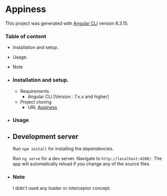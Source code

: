 # Appiness

This project was generated with [Angular CLI](https://github.com/angular/angular-cli) version 8.3.15.

### Table of content

- Installation and setup.
- Usage.
- Note

- ### Installation and setup.
    - Requirements
        - Angular CLI [Version : 7.x.x  and higher] 
    - Project cloning
        - URL [Appiness]()

- ### Usage

 - ## Development server

    Run `npm install` for installing the dependencies.

    Run `ng serve` for a dev server. Navigate to `http://localhost:4200/`. The app will automatically reload if you change any of the source files.

- ### Note
    I didn't used any loader or interceptor concept.





